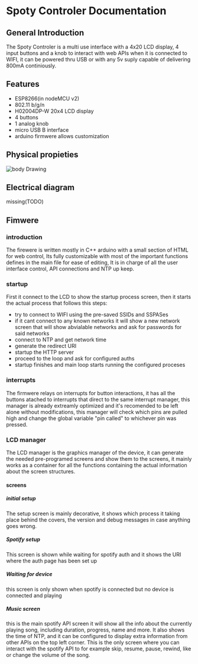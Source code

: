 # Spoty Controler Documentation

## General Introduction
The Spoty Controler is a multi use interface with a 4x20 LCD display, 4 input buttons and a knob to interact with web APIs when it is connected to WIFI, it can be powered thru USB or with any 5v suply capable of delivering 800mA continiously.

## Features
- ESP8266(in nodeMCU v2)
- 802.11 b/g/n
- H02004DP-W 20x4 LCD display
- 4 buttons
- 1 analog knob
- micro USB B interface
- arduino firmwere allows customization

## Physical propieties

![body Drawing](https://drive.google.com/uc?id=10iffxCtLh2mflPl8C9erfC0Ad-KuQ2rG)

## Electrical diagram
missing(TODO)

## Fimwere

### introduction

The firewere is written mostly in C++ arduino with a small section of HTML for web control, 
Its fully customizable with most of the important functions defines in the main file for ease of editing,
It is in charge of all the user interface control, API connections and NTP up keep.

### startup

First it connect to the LCD to show the startup process screen, then it starts the actual process that follows this steps:
- try to connect to WIFI using the pre-saved SSIDs and SSPASes
- if it cant connect to any known networks it will show a new network screen that will show abvialable networks and ask for passwords for said networks
- connect to NTP and get network time
- generate the redirect URI 
- startup the HTTP server
- proceed to the loop and ask for configured auths
- startup finishes and main loop starts running the configured proceses

### interrupts

The firmwere relays on interrupts for button interactions, it has all the buttons atached to interrupts that direct to the same interrupt manager, this manager is already extreamly optimized and it's recomended to be left alone without modifications, this manager will check which pins are pulled high and change the global variable "pin called" to whichever pin was pressed.

### LCD manager

The LCD manager is the graphics manager of the device, 
it can generate the needed pre-programed screens and show them to the screens, 
it mainly works as a container for all the functions containing the actual information about the screen structures.

#### screens 

##### initial setup 

The setup screen is mainly decorative, it shows which process it taking place behind the covers, the version and debug messages in case anything goes wrong.

##### Spotify setup

This screen is shown while waiting for spotify auth and it shows the URI where the auth page has been set up

##### Waiting for device

this screen is only shown when spotify is connected but no device is connected and playing

##### Music screen

this is the main spotify API screen it will show all the info about the currently playing song, 
including duration, progress, name and more.
It also shows the time of NTP, and it can be configured to display 
extra information from other APIs on the top left corner.
This is the only screen where you can interact with the spotify API 
to for example skip, resume, pause, rewind, like or change the volume of the song.




